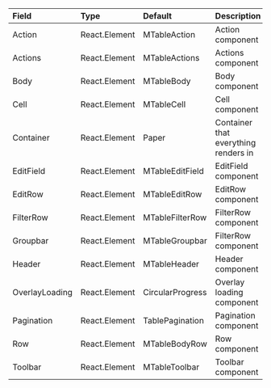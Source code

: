 | Field           | Type          | Default           | Description                                                                               |
|:----------------|:--------------|:------------------|:------------------------------------------------------------------------------------------|
| Action          | React.Element | MTableAction      | Action component                                                                          |
| Actions         | React.Element | MTableActions     | Actions component                                                                         |
| Body            | React.Element | MTableBody        | Body component                                                                            |
| Cell            | React.Element | MTableCell        | Cell component                                                                            |
| Container       | React.Element | Paper             | Container that everything renders in                                                      |
| EditField       | React.Element | MTableEditField   | EditField component                                                                       |
| EditRow         | React.Element | MTableEditRow     | EditRow component                                                                         |
| FilterRow       | React.Element | MTableFilterRow   | FilterRow component                                                                       |
| Groupbar        | React.Element | MTableGroupbar    | FilterRow component                                                                       |
| Header          | React.Element | MTableHeader      | Header component                                                                          |
| OverlayLoading  | React.Element | CircularProgress  | Overlay loading component                                                                 |
| Pagination      | React.Element | TablePagination   | Pagination component                                                                      |
| Row             | React.Element | MTableBodyRow     | Row component                                                                             |
| Toolbar         | React.Element | MTableToolbar     | Toolbar component                                                                         |

